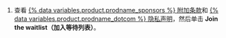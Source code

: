 1. 查看 [{% data variables.product.prodname_sponsors %} 附加条款](/free-pro-team@latest/github/site-policy/github-sponsors-additional-terms)和 [{% data variables.product.prodname_dotcom %} 隐私声明](/free-pro-team@latest/github/site-policy/github-privacy-statement)，然后单击 **Join the waitlist（加入等待列表）**。
